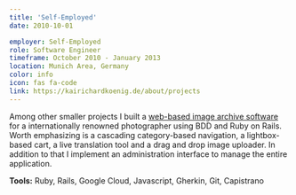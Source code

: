 ```yaml
---
title: 'Self-Employed'
date: 2010-10-01

employer: Self-Employed
role: Software Engineer
timeframe: October 2010 - January 2013
location: Munich Area, Germany
color: info
icon: fas fa-code
link: https://kairichardkoenig.de/about/projects
---
```



Among other smaller projects I built a [web-based image archive software](https://beautyfiles.net/archive/) for a internationally renowned photographer using BDD and Ruby on Rails. Worth emphasizing is a cascading category-based navigation, a lightbox-based cart, a live translation tool and a drag and drop image uploader. In addition to that I implement an administration interface to manage the entire application.

**Tools:** Ruby, Rails, Google Cloud, Javascript, Gherkin, Git, Capistrano
